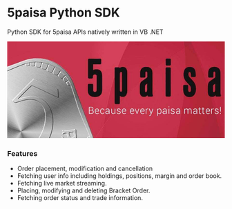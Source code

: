 # 5paisa Python SDK

Python SDK for 5paisa APIs natively written in VB .NET

![5paisa logo](images/5-paisa-img.jpg)

### Features

-   Order placement, modification and cancellation
-   Fetching user info including holdings, positions, margin and order book.
-   Fetching live market streaming.
-   Placing, modifying and deleting Bracket Order.
-   Fetching order status and trade information.
